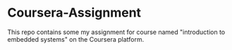 # Coursera-Assignment
This repo contains some my assignment for course named "introduction to embedded systems" on the Coursera platform.
